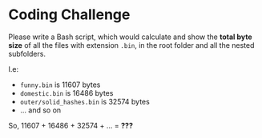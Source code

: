 # Coding Challenge

Please write a Bash script, which would calculate and show
the **total byte size** of all the files with extension `.bin`,
in the root folder and all the nested subfolders.

I.e:
* `funny.bin` is 11607 bytes
* `domestic.bin` is 16486 bytes
* `outer/solid_hashes.bin` is 32574 bytes
* ... and so on

So, 11607 + 16486 + 32574 + ... = **???**
